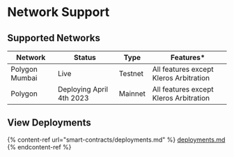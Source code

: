 # Network Support

## Supported Networks&#x20;

| Network        | Status                   | Type    | Features\*                             |
| -------------- | ------------------------ | ------- | -------------------------------------- |
| Polygon Mumbai | Live                     | Testnet | All features except Kleros Arbitration |
| Polygon        | Deploying April 4th 2023 | Mainnet | All features except Kleros Arbitration |

## View Deployments

{% content-ref url="smart-contracts/deployments.md" %}
[deployments.md](smart-contracts/deployments.md)
{% endcontent-ref %}
